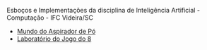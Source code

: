 Esboços e Implementações da disciplina de Inteligência Artificial - Computação - IFC Videira/SC

- <a href="https://wanderson-rigo.github.io/ImplementacoesIA/aspirador.html">Mundo do Aspirador de Pó</a>
- <a href="https://wanderson-rigo.github.io/ImplementacoesIA/puzzle8.html">Laboratório do Jogo do 8</a>
